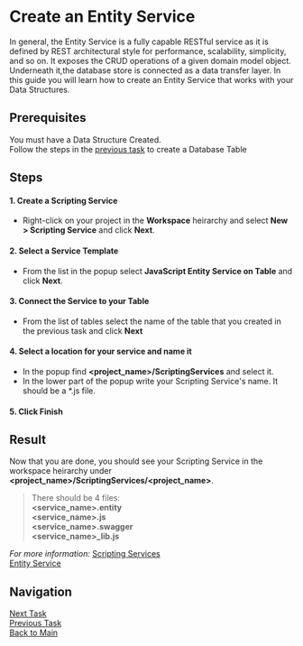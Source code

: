 # Create an Entity Service
In general, the Entity Service is a fully capable RESTful service as it is defined by REST architectural style for performance, scalability, simplicity, and so on. It exposes the CRUD operations of a given domain model object. Underneath it,the database store is connected as a data transfer layer. In this guide you will learn how to create an Entity Service that works with your Data Structures.

## Prerequisites
You must have a Data Structure Created.</br>
Follow the steps in the [previous task](https://github.com/dirigiblelabs/curriculum/blob/master/IvoYakov/DirigibleDoc/Guides/CreateDatabaseTable.md) to create a Database Table

## Steps
#### 1. Create a Scripting Service
* Right-click on your project in the **Workspace** heirarchy and select **New > Scripting Service** and click **Next**.
#### 2. Select a Service Template
* From the list in the popup select **JavaScript Entity Service on Table** and click **Next**.
#### 3. Connect the Service to your Table
* From the list of tables select the name of the table that you created in the previous task and click **Next**
#### 4. Select a location for your service and name it
* In the popup find **<project_name>/ScriptingServices** and select it.
* In the lower part of the popup write your Scripting Service's name. It should be a *.js file.
#### 5. Click Finish

## Result
Now that you are done, you should see your Scripting Service in the workspace heirarchy under **<project_name>/ScriptingServices/<project_name>**.</br>
> There should be 4 files:</br>
> **<service_name>.entity**</br>
> **<service_name>.js**</br>
> **<service_name>.swagger**</br>
> **<service_name>_lib.js**</br>

_For more information:_
[Scripting Services](http://www.dirigible.io/help/scripting_services.html)</br>
[Entity Service](http://www.dirigible.io/help/entity_service.html)


## Navigation
[Next Task](https://github.com/dirigiblelabs/curriculum/blob/master/IvoYakov/DirigibleDoc/Guides/CreateUserInterface.md)</br>
[Previous Task](https://github.com/dirigiblelabs/curriculum/blob/master/IvoYakov/DirigibleDoc/Guides/CreateDatabaseTable.md)</br>
[Back to Main](https://github.com/dirigiblelabs/curriculum/blob/master/IvoYakov/DirigibleDoc/)
